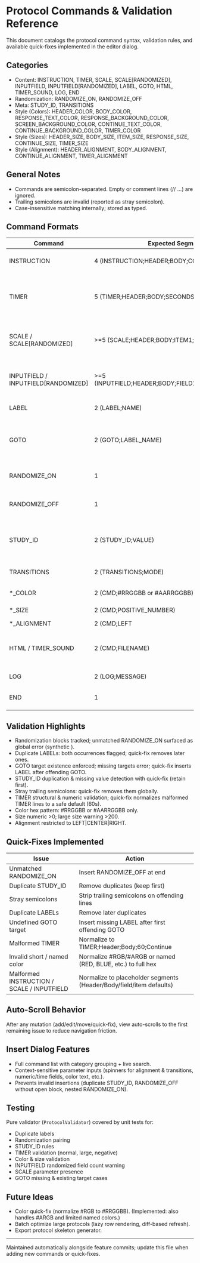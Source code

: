 # Protocol Commands & Validation Reference

This document catalogs the protocol command syntax, validation rules, and available quick-fixes implemented in the editor dialog.

## Categories
- Content: INSTRUCTION, TIMER, SCALE, SCALE[RANDOMIZED], INPUTFIELD, INPUTFIELD[RANDOMIZED], LABEL, GOTO, HTML, TIMER_SOUND, LOG, END
- Randomization: RANDOMIZE_ON, RANDOMIZE_OFF
- Meta: STUDY_ID, TRANSITIONS
- Style (Colors): HEADER_COLOR, BODY_COLOR, RESPONSE_TEXT_COLOR, RESPONSE_BACKGROUND_COLOR, SCREEN_BACKGROUND_COLOR, CONTINUE_TEXT_COLOR, CONTINUE_BACKGROUND_COLOR, TIMER_COLOR
- Style (Sizes): HEADER_SIZE, BODY_SIZE, ITEM_SIZE, RESPONSE_SIZE, CONTINUE_SIZE, TIMER_SIZE
- Style (Alignment): HEADER_ALIGNMENT, BODY_ALIGNMENT, CONTINUE_ALIGNMENT, TIMER_ALIGNMENT

## General Notes
- Commands are semicolon-separated. Empty or comment lines (// ...) are ignored.
- Trailing semicolons are invalid (reported as stray semicolon).
- Case-insensitive matching internally; stored as typed.

## Command Formats

| Command | Expected Segments | Notes |
|---------|-------------------|-------|
| INSTRUCTION | 4 (INSTRUCTION;HEADER;BODY;CONTINUE) | Exactly 3 semicolons required. |
| TIMER | 5 (TIMER;HEADER;BODY;SECONDS;CONTINUE) | SECONDS must be non-negative integer; >3600 produces warning. |
| SCALE / SCALE[RANDOMIZED] | >=5 (SCALE;HEADER;BODY;ITEM1;ITEM2;...;CONTINUE) | At least one item required; randomization variant just flagged in name. |
| INPUTFIELD / INPUTFIELD[RANDOMIZED] | >=5 (INPUTFIELD;HEADER;BODY;FIELD1;FIELD2;...;CONTINUE) | At least one field; randomized variant warns if <2 fields. |
| LABEL | 2 (LABEL;NAME) | Duplicate names flagged. |
| GOTO | 2 (GOTO;LABEL_NAME) | Missing or undefined target flagged; quick-fix can insert missing LABEL after GOTO. |
| RANDOMIZE_ON | 1 | Cannot nest (only one open block). |
| RANDOMIZE_OFF | 1 | Must close an open RANDOMIZE_ON block. |
| STUDY_ID | 2 (STUDY_ID;VALUE) | Must appear once; duplicate flagged with quick-fix removal. |
| TRANSITIONS | 2 (TRANSITIONS;MODE) | Modes: off, slide, slideleft, fade, dissolve. |
| *_COLOR | 2 (CMD;#RRGGBB or #AARRGGBB) | Hex validation enforced. |
| *_SIZE | 2 (CMD;POSITIVE_NUMBER) | >200 produces warning. |
| *_ALIGNMENT | 2 (CMD;LEFT|CENTER|RIGHT) | Invalid tokens flagged. |
| HTML / TIMER_SOUND | 2 (CMD;FILENAME) | Resource existence checked if resources folder configured. |
| LOG | 2 (LOG;MESSAGE) | Free-form message. |
| END | 1 | Structural terminator (no validation rules). |

## Validation Highlights
- Randomization blocks tracked; unmatched RANDOMIZE_ON surfaced as global error (synthetic <EOF>).
- Duplicate LABELs: both occurrences flagged; quick-fix removes later ones.
- GOTO target existence enforced; missing targets error; quick-fix inserts LABEL after offending GOTO.
- STUDY_ID duplication & missing value detection with quick-fix (retain first).
- Stray trailing semicolons: quick-fix removes them globally.
- TIMER structural & numeric validation; quick-fix normalizes malformed TIMER lines to a safe default (60s).
- Color hex pattern: #RRGGBB or #AARRGGBB only.
- Size numeric >0; large size warning >200.
- Alignment restricted to LEFT|CENTER|RIGHT.

## Quick-Fixes Implemented
| Issue | Action |
|-------|--------|
| Unmatched RANDOMIZE_ON | Insert RANDOMIZE_OFF at end |
| Duplicate STUDY_ID | Remove duplicates (keep first) |
| Stray semicolons | Strip trailing semicolons on offending lines |
| Duplicate LABELs | Remove later duplicates |
| Undefined GOTO target | Insert missing LABEL after first offending GOTO |
| Malformed TIMER | Normalize to TIMER;Header;Body;60;Continue |
| Invalid short / named color | Normalize #RGB/#ARGB or named (RED, BLUE, etc.) to full hex |
| Malformed INSTRUCTION / SCALE / INPUTFIELD | Normalize to placeholder segments (Header/Body/field/item defaults) |

## Auto-Scroll Behavior
After any mutation (add/edit/move/quick-fix), view auto-scrolls to the first remaining issue to reduce navigation friction.

## Insert Dialog Features
- Full command list with category grouping + live search.
- Context-sensitive parameter inputs (spinners for alignment & transitions, numeric/time fields, color text, etc.).
- Prevents invalid insertions (duplicate STUDY_ID, RANDOMIZE_OFF without open block, nested RANDOMIZE_ON).

## Testing
Pure validator (`ProtocolValidator`) covered by unit tests for:
- Duplicate labels
- Randomization pairing
- STUDY_ID rules
- TIMER validation (normal, large, negative)
- Color & size validation
- INPUTFIELD randomized field count warning
- SCALE parameter presence
- GOTO missing & existing target cases

## Future Ideas
- Color quick-fix (normalize #RGB to #RRGGBB).
	(Implemented: also handles #ARGB and limited named colors.)
- Batch optimize large protocols (lazy row rendering, diff-based refresh).
- Export protocol skeleton generator.

---
Maintained automatically alongside feature commits; update this file when adding new commands or quick-fixes.
